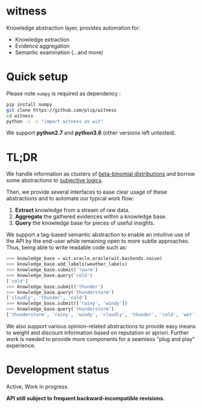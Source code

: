 
# witness

Knowledge abstraction layer, provides automation for:
 - Knowledge extraction
 - Evidence aggregation
 - Semantic examination
(…and more)

# Quick setup

Please note `numpy` is required as dependency :
```sh
pip install numpy
git clone https://github.com/plcp/witness
cd witness
python -i -c "import witness as wit"
```
We support **python2.7** and **python3.6** (other versions left untested).

# TL;DR

We handle information as clusters of [beta-binomial
distributions](https://en.wikipedia.org/wiki/Beta-binomial_distribution)
 and borrow some abstractions to
[subjective logics](https://scholar.google.fr/scholar?q=subjective+logic).

Then, we provide several interfaces to ease clear usage of these
abstractions and to automate our typical work flow:
 1. **Extract** knowledge from a stream of raw data.
 2. **Aggregate** the gathered evidences within a knowledge base.
 3. **Query** the knowledge base for pieces of useful insights.

We support a tag-based semantic abstraction to enable an intuitive use of the
API by the end-user while remaining open to more subtle approaches.
Thus, being able to write readable code such as:

```python
>>> knowledge_base = wit.oracle.oracle(wit.backends.naive)
>>> knowledge_base.add_labels(weather_labels)
>>> knowledge_base.submit('!warm')
>>> knowledge_base.query('cold')
['cold']
>>> knowledge_base.submit('thunder')
>>> knowledge_base.query('thunderstorm')
['cloudly', 'thunder', 'cold']
>>> knowledge_base.submit(['rainy', 'windy'])
>>> knowledge_base.query('thunderstorm')
['thunderstorm', 'rainy', 'windy', 'cloudly', 'thunder', 'cold', 'wet']
```

We also support various opinion-related abstractions to provide easy means to
weight and discount information based on reputation or apriori. Further work is
needed to provide more components for a seamless "plug and play" experience.

# Development status

Active, Work in progress.

**API still subject to frequent backward-incompatible revisions.**
